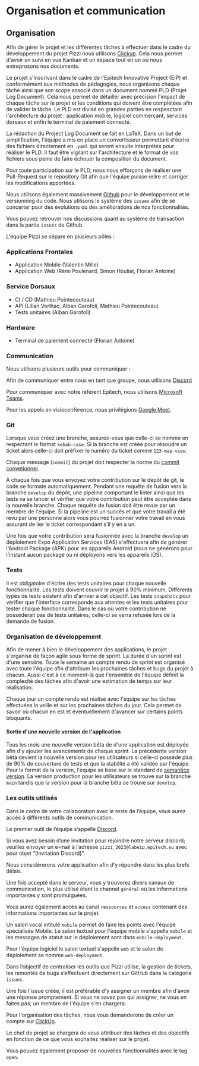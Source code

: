 # Organisation et communication

## Organisation

Afin de gérer le projet et les différentes tâches à effectuer dans le cadre du développement du projet Pizzi nous utilisons [Clickup](https://clickup.com). Cela nous permet d'avoir un suivi en vue Kanban et un espace tout en un où nous entreprosons nos documents.

Le projet s'inscrivant dans le cadre de l'Epitech Innovative Project (EIP) et conformément aux méthodes de pédagogies, nous organisons chaque tâche ainsi que son scope associé dans un document nommé PLD (Projet Log Document). Cela nous permet de détailler avec précision l'impact de chaque tâche sur le projet et les conditions qui doivent être complétées afin de valider la tâche. Le PLD est divisé en grandes parties en respesctant l'architecture du projet : application mobile, logiciel commerçant, services dorsaux et enfin le terminal de paiement connecté.

La rédaction du Project Log Document se fait en LaTeX. Dans un but de simplification, l'équipe a mis en place un convertisseur permettant d'écrire des fichiers directement en `.yaml` qui seront ensuite interprétés pour réaliser le PLD. Il faut être vigilant sur l'architecture et le format de vos fichiers sous peine de faire échouer la composition du document.

Pour toute participation sur le PLD, nous nous efforçons de réaliser une Pull-Request sur le repository Git afin que l'équipe puisse relire et corriger les modifications apportées.

Nous utilisons également massivement [Github](https://github.com) pour le développement et le versionning du code. Nous utilisons le système des `issues` afin de se concerter pour des évolutions ou des améliorations de nos fonctionnalités. 

Vous pouvez retrouver nos discussions quant au système de transaction dans la partie `issues` de Github.

L'équipe Pizzi se sépare en plusieurs pôles :

### Applications Frontales

- Application Mobile (Valentin Mille)
- Application Web (Rémi Poulenard, Simon Houliat, Florian Antoine)

### Service Dorsaux

- CI / CD (Mathieu Pointecouteau)
- API (Lilian Verlhac, Alban Garofoli, Mathieu Pointecouteau)
- Tests unitaires (Alban Garofoli)

### Hardware

- Terminal de paiement connecté (Florian Antoine)

### Communication

Nous utilisons plusieurs outils pour communiquer :

Afin de communiquer entre nous en tant que groupe, nous utilisons [Discord](https://discord.com)

Pour communiquer avec notre référent Epitech, nous utilisons [Microsoft Teams](https://www.microsoft.com/fr-fr/microsoft-teams/group-chat-software).

Pour les appels en visioconférence, nous privilégions [Google Meet](https://meet.google.com).

### Git

Lorsque vous créez une branche, assurez-vous que celle-ci se nomme en respectant le format `kebab-case`. Si la branche est créée pour résoudre un ticket alors celle-ci doit préfixer le numéro du ticket comme `123-map-view`.

Chaque message (`commit`) du projet doit respecter la norme du [commit convetionnel](https://www.conventionalcommits.org/en/v1.0.0/).

À chaque fois que vous envoyez votre contribution sur le dépôt de git, le code se formate automatiquement. Pendant une requête de fusion vers la branche `develop` du dépôt, une pipeline comportant le linter ainsi que les tests va se lancer et vérifier que votre contribution peut être acceptée dans la nouvelle branche. Chaque requête de fusion doit être revue par un membre de l'équipe. Si la pipeline est un succès et que votre travail a été revu par une personne alors vous pourrez fusionner votre travail en vous assurant de lier le ticket correspondant s'il y en a un.

Une fois que votre contribution sera fusionnée avec la branche `develop` un déploiement Expo Application Services (EAS) s'effectuera afin de générer l'Android Package (APK) pour les appareils Android (nous ne générons pour l'instant aucun package ou ni déployons vers les appareils iOS).

### Tests

Il est obligatoire d'écrire des tests unitaires pour chaque nouvelle fonctionnalité. Les tests doivent couvrir le projet à 90% minimum. Différents types de tests existent afin d'arriver à cet objectif. Les tests `snapshots` pour vérifier que l'interface corresponde aux attentes et les tests unitaires pour tester chaque fonctionnalité. Dans le cas où votre contribution ne posséderait pas de tests unitaires, celle-ci se verra refusée lors de la demande de fusion.

### Organisation de développement

Afin de mener à bien le développement des applications, le projet s'organise de façon agile sous forme de sprint. La durée d'un sprint est d'une semaine. Toute le semaine un compte rendu de sprint est organisé avec toute l'équipe afin d'attribuer les prochaines tâches et bugs du projet à chacun. Aussi c'est à ce moment-là que l'ensemble de l'équipe définit la complexité des tâches afin d'avoir une estimation de temps sur leur réalisation.

Chaque jour un compte rendu est réalisé avec l'équipe sur les tâches effectuées la veille et sur les prochaines tâches du jour. Cela permet de savoir où chacun en est et éventuellement d'avancer sur certains points bloquants. 

#### Sortie d'une nouvelle version de l'application

Tous les mois une nouvelle version bêta de d'une application est déployée afin d'y ajouter les avancements de chaque sprint. La précédente version bêta devient la nouvelle version pour les utilisateurs si celle-ci possède plus de 90% de couverture de tests et que la stabilité a été validée par l'équipe. Pour le format de la version, l'équipe se base sur le standard de [semantice version](https://semver.org.). La version production pour les utilisateurs se trouve sur la branche `main` tandis que la version pour la branche bêta se trouve sur `develop`.

### Les outils utilisés

Dans le cadre de votre collaboration avec le reste de l’équipe, vous aurez accès à différents outils de communication.

Le premier outil de l’équipe s’appelle [Discord](https://discord.com). 

Si vous avez besoin d’une invitation pour rejoindre notre serveur discord; veuillez envoyer un e-mail à l’adresse `pizzi_2023@labeip.epitech.eu` avec pour objet “[Invitation Discord]”.

Nous considérerons votre application afin d'y répondre dans les plus brefs délais.

Une fois accepté dans le serveur, vous y trouverez divers canaux de communication, le plus utilisé étant le channel `général` où les informations importantes y sont promulguées.

Vous aurez également accès au canal `ressources` et `access` contenant des informations importantes sur le projet.

Un salon vocal intitulé `mobile` permet de faire les points avec l'équipe spécialisée Mobile.
Le salon textuel pour l'équipe mobile s'appelle `mobile` et les messages de statut sur le déploiement sont dans `mobile-deployment`.

Pour l'équipe logiciel le salon textuel s'appelle `web` et le salon de déploiement se nomme `web-deployment`.

Dans l’objectif de centraliser les outils que Pizzi utilise, la gestion de tickets, les remontés de bugs s’effectuent directement sur GitHub dans la catégorie `issues`.

Une fois l'issue créée, il est préférable d'y assigner un membre afin d'avoir une réponse promptement. Si vous ne savez pas qui assigner, ne vous en faites pas; un membre de l'équipe s'en chargera.

Pour l'organisation des tâches, nous vous demanderons de créer un compte sur [ClickUp](https://clickup.com).

Le chef de projet se chargera de vous attribuer des tâches et des objectifs en fonction de ce que vous souhaitez réaliser sur le projet. 

Vous pouvez également proposer de nouvelles fonctionnalités avec le tag `open`.